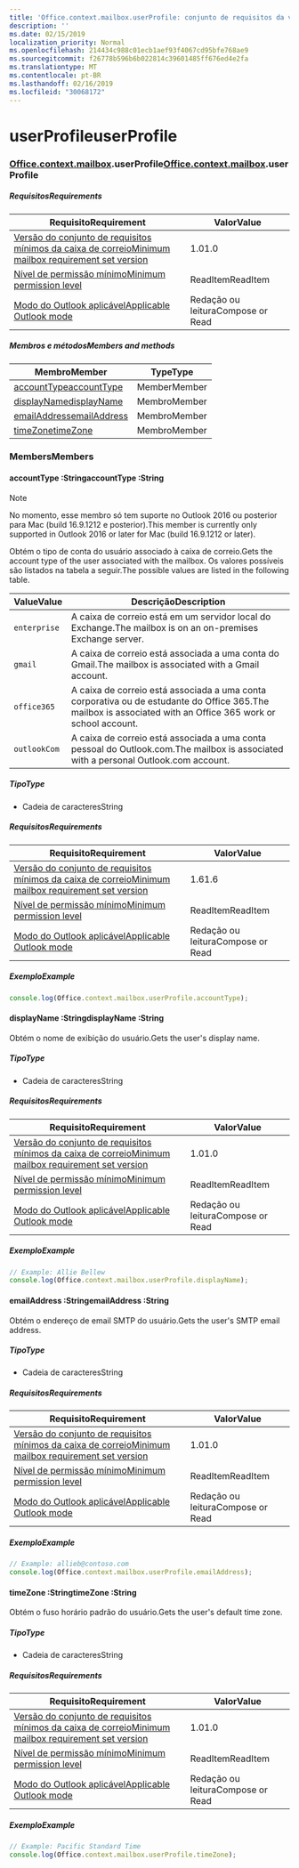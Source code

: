 ```yaml
---
title: 'Office.context.mailbox.userProfile: conjunto de requisitos da visualização'
description: ''
ms.date: 02/15/2019
localization_priority: Normal
ms.openlocfilehash: 214434c988c01ecb1aef93f4067cd95bfe768ae9
ms.sourcegitcommit: f26778b596b6b022814c39601485ff676ed4e2fa
ms.translationtype: MT
ms.contentlocale: pt-BR
ms.lasthandoff: 02/16/2019
ms.locfileid: "30068172"
---
```

# <a name="userprofile"></a><span data-ttu-id="e04e4-102">userProfile</span><span class="sxs-lookup"><span data-stu-id="e04e4-102">userProfile</span></span>

### <a name="officeofficemdcontextofficecontextmdmailboxofficecontextmailboxmduserprofile"></a><span data-ttu-id="e04e4-103">[Office](Office.md)[.context](Office.context.md)[.mailbox](Office.context.mailbox.md).userProfile</span><span class="sxs-lookup"><span data-stu-id="e04e4-103">[Office](Office.md)[.context](Office.context.md)[.mailbox](Office.context.mailbox.md).userProfile</span></span>

##### <a name="requirements"></a><span data-ttu-id="e04e4-104">Requisitos</span><span class="sxs-lookup"><span data-stu-id="e04e4-104">Requirements</span></span>

|<span data-ttu-id="e04e4-105">Requisito</span><span class="sxs-lookup"><span data-stu-id="e04e4-105">Requirement</span></span>| <span data-ttu-id="e04e4-106">Valor</span><span class="sxs-lookup"><span data-stu-id="e04e4-106">Value</span></span>|
|---|---|
|[<span data-ttu-id="e04e4-107">Versão do conjunto de requisitos mínimos da caixa de correio</span><span class="sxs-lookup"><span data-stu-id="e04e4-107">Minimum mailbox requirement set version</span></span>](/office/dev/add-ins/reference/requirement-sets/outlook-api-requirement-sets)| <span data-ttu-id="e04e4-108">1.0</span><span class="sxs-lookup"><span data-stu-id="e04e4-108">1.0</span></span>|
|[<span data-ttu-id="e04e4-109">Nível de permissão mínimo</span><span class="sxs-lookup"><span data-stu-id="e04e4-109">Minimum permission level</span></span>](https://docs.microsoft.com/outlook/add-ins/understanding-outlook-add-in-permissions)| <span data-ttu-id="e04e4-110">ReadItem</span><span class="sxs-lookup"><span data-stu-id="e04e4-110">ReadItem</span></span>|
|[<span data-ttu-id="e04e4-111">Modo do Outlook aplicável</span><span class="sxs-lookup"><span data-stu-id="e04e4-111">Applicable Outlook mode</span></span>](https://docs.microsoft.com/outlook/add-ins/#extension-points)| <span data-ttu-id="e04e4-112">Redação ou leitura</span><span class="sxs-lookup"><span data-stu-id="e04e4-112">Compose or Read</span></span>|

##### <a name="members-and-methods"></a><span data-ttu-id="e04e4-113">Membros e métodos</span><span class="sxs-lookup"><span data-stu-id="e04e4-113">Members and methods</span></span>

| <span data-ttu-id="e04e4-114">Membro</span><span class="sxs-lookup"><span data-stu-id="e04e4-114">Member</span></span> | <span data-ttu-id="e04e4-115">Type</span><span class="sxs-lookup"><span data-stu-id="e04e4-115">Type</span></span> |
|--------|------|
| [<span data-ttu-id="e04e4-116">accountType</span><span class="sxs-lookup"><span data-stu-id="e04e4-116">accountType</span></span>](#accounttype-string) | <span data-ttu-id="e04e4-117">Member</span><span class="sxs-lookup"><span data-stu-id="e04e4-117">Member</span></span> |
| [<span data-ttu-id="e04e4-118">displayName</span><span class="sxs-lookup"><span data-stu-id="e04e4-118">displayName</span></span>](#displayname-string) | <span data-ttu-id="e04e4-119">Membro</span><span class="sxs-lookup"><span data-stu-id="e04e4-119">Member</span></span> |
| [<span data-ttu-id="e04e4-120">emailAddress</span><span class="sxs-lookup"><span data-stu-id="e04e4-120">emailAddress</span></span>](#emailaddress-string) | <span data-ttu-id="e04e4-121">Membro</span><span class="sxs-lookup"><span data-stu-id="e04e4-121">Member</span></span> |
| [<span data-ttu-id="e04e4-122">timeZone</span><span class="sxs-lookup"><span data-stu-id="e04e4-122">timeZone</span></span>](#timezone-string) | <span data-ttu-id="e04e4-123">Membro</span><span class="sxs-lookup"><span data-stu-id="e04e4-123">Member</span></span> |

### <a name="members"></a><span data-ttu-id="e04e4-124">Members</span><span class="sxs-lookup"><span data-stu-id="e04e4-124">Members</span></span>

####  <a name="accounttype-string"></a><span data-ttu-id="e04e4-125">accountType :String</span><span class="sxs-lookup"><span data-stu-id="e04e4-125">accountType :String</span></span>

> [!NOTE]
> <span data-ttu-id="e04e4-126">No momento, esse membro só tem suporte no Outlook 2016 ou posterior para Mac (build 16.9.1212 e posterior).</span><span class="sxs-lookup"><span data-stu-id="e04e4-126">This member is currently only supported in Outlook 2016 or later for Mac (build 16.9.1212 or later).</span></span>

<span data-ttu-id="e04e4-127">Obtém o tipo de conta do usuário associado à caixa de correio.</span><span class="sxs-lookup"><span data-stu-id="e04e4-127">Gets the account type of the user associated with the mailbox.</span></span> <span data-ttu-id="e04e4-128">Os valores possíveis são listados na tabela a seguir.</span><span class="sxs-lookup"><span data-stu-id="e04e4-128">The possible values are listed in the following table.</span></span>

| <span data-ttu-id="e04e4-129">Value</span><span class="sxs-lookup"><span data-stu-id="e04e4-129">Value</span></span> | <span data-ttu-id="e04e4-130">Descrição</span><span class="sxs-lookup"><span data-stu-id="e04e4-130">Description</span></span> |
|-------|-------------|
| `enterprise` | <span data-ttu-id="e04e4-131">A caixa de correio está em um servidor local do Exchange.</span><span class="sxs-lookup"><span data-stu-id="e04e4-131">The mailbox is on an on-premises Exchange server.</span></span> |
| `gmail` | <span data-ttu-id="e04e4-132">A caixa de correio está associada a uma conta do Gmail.</span><span class="sxs-lookup"><span data-stu-id="e04e4-132">The mailbox is associated with a Gmail account.</span></span> |
| `office365` | <span data-ttu-id="e04e4-133">A caixa de correio está associada a uma conta corporativa ou de estudante do Office 365.</span><span class="sxs-lookup"><span data-stu-id="e04e4-133">The mailbox is associated with an Office 365 work or school account.</span></span> |
| `outlookCom` | <span data-ttu-id="e04e4-134">A caixa de correio está associada a uma conta pessoal do Outlook.com.</span><span class="sxs-lookup"><span data-stu-id="e04e4-134">The mailbox is associated with a personal Outlook.com account.</span></span> |

##### <a name="type"></a><span data-ttu-id="e04e4-135">Tipo</span><span class="sxs-lookup"><span data-stu-id="e04e4-135">Type</span></span>

*   <span data-ttu-id="e04e4-136">Cadeia de caracteres</span><span class="sxs-lookup"><span data-stu-id="e04e4-136">String</span></span>

##### <a name="requirements"></a><span data-ttu-id="e04e4-137">Requisitos</span><span class="sxs-lookup"><span data-stu-id="e04e4-137">Requirements</span></span>

|<span data-ttu-id="e04e4-138">Requisito</span><span class="sxs-lookup"><span data-stu-id="e04e4-138">Requirement</span></span>| <span data-ttu-id="e04e4-139">Valor</span><span class="sxs-lookup"><span data-stu-id="e04e4-139">Value</span></span>|
|---|---|
|[<span data-ttu-id="e04e4-140">Versão do conjunto de requisitos mínimos da caixa de correio</span><span class="sxs-lookup"><span data-stu-id="e04e4-140">Minimum mailbox requirement set version</span></span>](/office/dev/add-ins/reference/requirement-sets/outlook-api-requirement-sets)| <span data-ttu-id="e04e4-141">1.6</span><span class="sxs-lookup"><span data-stu-id="e04e4-141">1.6</span></span> |
|[<span data-ttu-id="e04e4-142">Nível de permissão mínimo</span><span class="sxs-lookup"><span data-stu-id="e04e4-142">Minimum permission level</span></span>](https://docs.microsoft.com/outlook/add-ins/understanding-outlook-add-in-permissions)| <span data-ttu-id="e04e4-143">ReadItem</span><span class="sxs-lookup"><span data-stu-id="e04e4-143">ReadItem</span></span>|
|[<span data-ttu-id="e04e4-144">Modo do Outlook aplicável</span><span class="sxs-lookup"><span data-stu-id="e04e4-144">Applicable Outlook mode</span></span>](https://docs.microsoft.com/outlook/add-ins/#extension-points)| <span data-ttu-id="e04e4-145">Redação ou leitura</span><span class="sxs-lookup"><span data-stu-id="e04e4-145">Compose or Read</span></span>|

##### <a name="example"></a><span data-ttu-id="e04e4-146">Exemplo</span><span class="sxs-lookup"><span data-stu-id="e04e4-146">Example</span></span>

```javascript
console.log(Office.context.mailbox.userProfile.accountType);
```

####  <a name="displayname-string"></a><span data-ttu-id="e04e4-147">displayName :String</span><span class="sxs-lookup"><span data-stu-id="e04e4-147">displayName :String</span></span>

<span data-ttu-id="e04e4-148">Obtém o nome de exibição do usuário.</span><span class="sxs-lookup"><span data-stu-id="e04e4-148">Gets the user's display name.</span></span>

##### <a name="type"></a><span data-ttu-id="e04e4-149">Tipo</span><span class="sxs-lookup"><span data-stu-id="e04e4-149">Type</span></span>

*   <span data-ttu-id="e04e4-150">Cadeia de caracteres</span><span class="sxs-lookup"><span data-stu-id="e04e4-150">String</span></span>

##### <a name="requirements"></a><span data-ttu-id="e04e4-151">Requisitos</span><span class="sxs-lookup"><span data-stu-id="e04e4-151">Requirements</span></span>

|<span data-ttu-id="e04e4-152">Requisito</span><span class="sxs-lookup"><span data-stu-id="e04e4-152">Requirement</span></span>| <span data-ttu-id="e04e4-153">Valor</span><span class="sxs-lookup"><span data-stu-id="e04e4-153">Value</span></span>|
|---|---|
|[<span data-ttu-id="e04e4-154">Versão do conjunto de requisitos mínimos da caixa de correio</span><span class="sxs-lookup"><span data-stu-id="e04e4-154">Minimum mailbox requirement set version</span></span>](/office/dev/add-ins/reference/requirement-sets/outlook-api-requirement-sets)| <span data-ttu-id="e04e4-155">1.0</span><span class="sxs-lookup"><span data-stu-id="e04e4-155">1.0</span></span>|
|[<span data-ttu-id="e04e4-156">Nível de permissão mínimo</span><span class="sxs-lookup"><span data-stu-id="e04e4-156">Minimum permission level</span></span>](https://docs.microsoft.com/outlook/add-ins/understanding-outlook-add-in-permissions)| <span data-ttu-id="e04e4-157">ReadItem</span><span class="sxs-lookup"><span data-stu-id="e04e4-157">ReadItem</span></span>|
|[<span data-ttu-id="e04e4-158">Modo do Outlook aplicável</span><span class="sxs-lookup"><span data-stu-id="e04e4-158">Applicable Outlook mode</span></span>](https://docs.microsoft.com/outlook/add-ins/#extension-points)| <span data-ttu-id="e04e4-159">Redação ou leitura</span><span class="sxs-lookup"><span data-stu-id="e04e4-159">Compose or Read</span></span>|

##### <a name="example"></a><span data-ttu-id="e04e4-160">Exemplo</span><span class="sxs-lookup"><span data-stu-id="e04e4-160">Example</span></span>

```javascript
// Example: Allie Bellew
console.log(Office.context.mailbox.userProfile.displayName);
```

####  <a name="emailaddress-string"></a><span data-ttu-id="e04e4-161">emailAddress :String</span><span class="sxs-lookup"><span data-stu-id="e04e4-161">emailAddress :String</span></span>

<span data-ttu-id="e04e4-162">Obtém o endereço de email SMTP do usuário.</span><span class="sxs-lookup"><span data-stu-id="e04e4-162">Gets the user's SMTP email address.</span></span>

##### <a name="type"></a><span data-ttu-id="e04e4-163">Tipo</span><span class="sxs-lookup"><span data-stu-id="e04e4-163">Type</span></span>

*   <span data-ttu-id="e04e4-164">Cadeia de caracteres</span><span class="sxs-lookup"><span data-stu-id="e04e4-164">String</span></span>

##### <a name="requirements"></a><span data-ttu-id="e04e4-165">Requisitos</span><span class="sxs-lookup"><span data-stu-id="e04e4-165">Requirements</span></span>

|<span data-ttu-id="e04e4-166">Requisito</span><span class="sxs-lookup"><span data-stu-id="e04e4-166">Requirement</span></span>| <span data-ttu-id="e04e4-167">Valor</span><span class="sxs-lookup"><span data-stu-id="e04e4-167">Value</span></span>|
|---|---|
|[<span data-ttu-id="e04e4-168">Versão do conjunto de requisitos mínimos da caixa de correio</span><span class="sxs-lookup"><span data-stu-id="e04e4-168">Minimum mailbox requirement set version</span></span>](/office/dev/add-ins/reference/requirement-sets/outlook-api-requirement-sets)| <span data-ttu-id="e04e4-169">1.0</span><span class="sxs-lookup"><span data-stu-id="e04e4-169">1.0</span></span>|
|[<span data-ttu-id="e04e4-170">Nível de permissão mínimo</span><span class="sxs-lookup"><span data-stu-id="e04e4-170">Minimum permission level</span></span>](https://docs.microsoft.com/outlook/add-ins/understanding-outlook-add-in-permissions)| <span data-ttu-id="e04e4-171">ReadItem</span><span class="sxs-lookup"><span data-stu-id="e04e4-171">ReadItem</span></span>|
|[<span data-ttu-id="e04e4-172">Modo do Outlook aplicável</span><span class="sxs-lookup"><span data-stu-id="e04e4-172">Applicable Outlook mode</span></span>](https://docs.microsoft.com/outlook/add-ins/#extension-points)| <span data-ttu-id="e04e4-173">Redação ou leitura</span><span class="sxs-lookup"><span data-stu-id="e04e4-173">Compose or Read</span></span>|

##### <a name="example"></a><span data-ttu-id="e04e4-174">Exemplo</span><span class="sxs-lookup"><span data-stu-id="e04e4-174">Example</span></span>

```javascript
// Example: allieb@contoso.com
console.log(Office.context.mailbox.userProfile.emailAddress);
```

####  <a name="timezone-string"></a><span data-ttu-id="e04e4-175">timeZone :String</span><span class="sxs-lookup"><span data-stu-id="e04e4-175">timeZone :String</span></span>

<span data-ttu-id="e04e4-176">Obtém o fuso horário padrão do usuário.</span><span class="sxs-lookup"><span data-stu-id="e04e4-176">Gets the user's default time zone.</span></span>

##### <a name="type"></a><span data-ttu-id="e04e4-177">Tipo</span><span class="sxs-lookup"><span data-stu-id="e04e4-177">Type</span></span>

*   <span data-ttu-id="e04e4-178">Cadeia de caracteres</span><span class="sxs-lookup"><span data-stu-id="e04e4-178">String</span></span>

##### <a name="requirements"></a><span data-ttu-id="e04e4-179">Requisitos</span><span class="sxs-lookup"><span data-stu-id="e04e4-179">Requirements</span></span>

|<span data-ttu-id="e04e4-180">Requisito</span><span class="sxs-lookup"><span data-stu-id="e04e4-180">Requirement</span></span>| <span data-ttu-id="e04e4-181">Valor</span><span class="sxs-lookup"><span data-stu-id="e04e4-181">Value</span></span>|
|---|---|
|[<span data-ttu-id="e04e4-182">Versão do conjunto de requisitos mínimos da caixa de correio</span><span class="sxs-lookup"><span data-stu-id="e04e4-182">Minimum mailbox requirement set version</span></span>](/office/dev/add-ins/reference/requirement-sets/outlook-api-requirement-sets)| <span data-ttu-id="e04e4-183">1.0</span><span class="sxs-lookup"><span data-stu-id="e04e4-183">1.0</span></span>|
|[<span data-ttu-id="e04e4-184">Nível de permissão mínimo</span><span class="sxs-lookup"><span data-stu-id="e04e4-184">Minimum permission level</span></span>](https://docs.microsoft.com/outlook/add-ins/understanding-outlook-add-in-permissions)| <span data-ttu-id="e04e4-185">ReadItem</span><span class="sxs-lookup"><span data-stu-id="e04e4-185">ReadItem</span></span>|
|[<span data-ttu-id="e04e4-186">Modo do Outlook aplicável</span><span class="sxs-lookup"><span data-stu-id="e04e4-186">Applicable Outlook mode</span></span>](https://docs.microsoft.com/outlook/add-ins/#extension-points)| <span data-ttu-id="e04e4-187">Redação ou leitura</span><span class="sxs-lookup"><span data-stu-id="e04e4-187">Compose or Read</span></span>|

##### <a name="example"></a><span data-ttu-id="e04e4-188">Exemplo</span><span class="sxs-lookup"><span data-stu-id="e04e4-188">Example</span></span>

```javascript
// Example: Pacific Standard Time
console.log(Office.context.mailbox.userProfile.timeZone);
```
